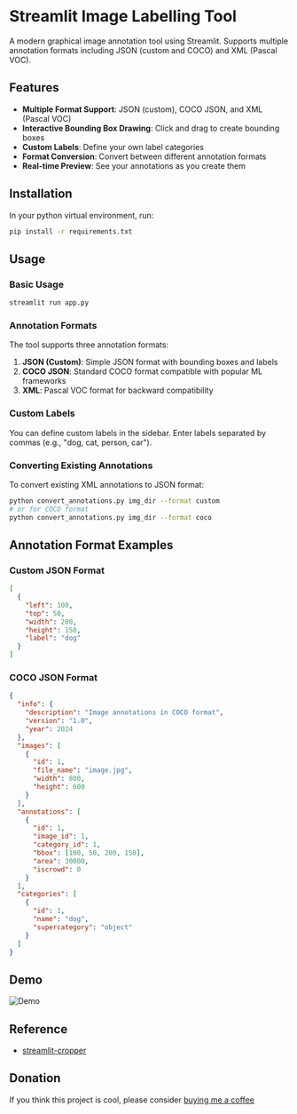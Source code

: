 # Streamlit Image Labelling Tool

A modern graphical image annotation tool using Streamlit. Supports multiple annotation formats including JSON (custom and COCO) and XML (Pascal VOC).

## Features

- **Multiple Format Support**: JSON (custom), COCO JSON, and XML (Pascal VOC)
- **Interactive Bounding Box Drawing**: Click and drag to create bounding boxes
- **Custom Labels**: Define your own label categories
- **Format Conversion**: Convert between different annotation formats
- **Real-time Preview**: See your annotations as you create them

## Installation

In your python virtual environment, run:

```sh
pip install -r requirements.txt
```

## Usage

### Basic Usage

```sh
streamlit run app.py
```

### Annotation Formats

The tool supports three annotation formats:

1. **JSON (Custom)**: Simple JSON format with bounding boxes and labels
2. **COCO JSON**: Standard COCO format compatible with popular ML frameworks
3. **XML**: Pascal VOC format for backward compatibility

### Custom Labels

You can define custom labels in the sidebar. Enter labels separated by commas (e.g., "dog, cat, person, car").

### Converting Existing Annotations

To convert existing XML annotations to JSON format:

```sh
python convert_annotations.py img_dir --format custom
# or for COCO format
python convert_annotations.py img_dir --format coco
```

## Annotation Format Examples

### Custom JSON Format
```json
[
  {
    "left": 100,
    "top": 50,
    "width": 200,
    "height": 150,
    "label": "dog"
  }
]
```

### COCO JSON Format
```json
{
  "info": {
    "description": "Image annotations in COCO format",
    "version": "1.0",
    "year": 2024
  },
  "images": [
    {
      "id": 1,
      "file_name": "image.jpg",
      "width": 800,
      "height": 600
    }
  ],
  "annotations": [
    {
      "id": 1,
      "image_id": 1,
      "category_id": 1,
      "bbox": [100, 50, 200, 150],
      "area": 30000,
      "iscrowd": 0
    }
  ],
  "categories": [
    {
      "id": 1,
      "name": "dog",
      "supercategory": "object"
    }
  ]
}
```

## Demo
![Demo](asset/st_img_label.gif)

## Reference

- [streamlit-cropper](https://github.com/turner-anderson/streamlit-cropper)

## Donation

If you think this project is cool, please consider [buying me a coffee](https://www.paypal.com/paypalme/TIANNINGL/)